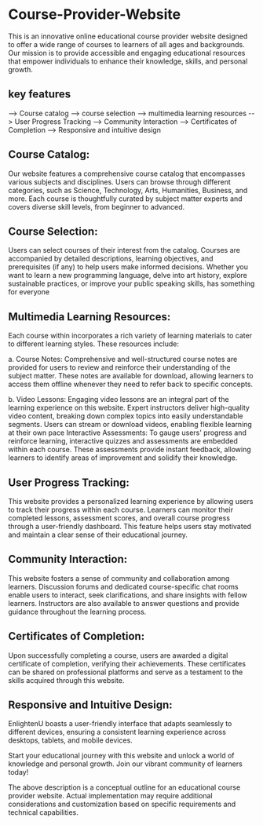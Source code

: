 # Course-Provider-Website
This is an innovative online educational course provider website designed to offer a wide range of courses to learners of all ages and backgrounds. Our mission is to provide accessible and engaging educational resources that empower individuals to enhance their knowledge, skills, and personal growth.
## key features
--> Course catalog
--> course selection
--> multimedia learning resources
--> User Progress Tracking
--> Community Interaction
--> Certificates of Completion
--> Responsive and intuitive design


## Course Catalog:
Our website features a comprehensive course catalog that encompasses various subjects and disciplines. Users can browse through different categories, such as Science, Technology, Arts, Humanities, Business, and more. Each course is thoughtfully curated by subject matter experts and covers diverse skill levels, from beginner to advanced.

## Course Selection:
Users can select courses of their interest from the catalog. Courses are accompanied by detailed descriptions, learning objectives, and prerequisites (if any) to help users make informed decisions. Whether you want to learn a new programming language, delve into art history, explore sustainable practices, or improve your public speaking skills, has something for everyone

## Multimedia Learning Resources:
Each course within incorporates a rich variety of learning materials to cater to different learning styles. These resources include:

a. Course Notes: Comprehensive and well-structured course notes are provided for users to review and reinforce their understanding of the subject matter. These notes are available for download, allowing learners to access them offline whenever they need to refer back to specific concepts.

b. Video Lessons: Engaging video lessons are an integral part of the learning experience on this website. Expert instructors deliver high-quality video content, breaking down complex topics into easily understandable segments. Users can stream or download videos, enabling flexible learning at their own pace
Interactive Assessments: To gauge users' progress and reinforce learning, interactive quizzes and assessments are embedded within each course. These assessments provide instant feedback, allowing learners to identify areas of improvement and solidify their knowledge.

## User Progress Tracking:
This website provides a personalized learning experience by allowing users to track their progress within each course. Learners can monitor their completed lessons, assessment scores, and overall course progress through a user-friendly dashboard. This feature helps users stay motivated and maintain a clear sense of their educational journey.

## Community Interaction: 
This website fosters a sense of community and collaboration among learners. Discussion forums and dedicated course-specific chat rooms enable users to interact, seek clarifications, and share insights with fellow learners. Instructors are also available to answer questions and provide guidance throughout the learning process.

## Certificates of Completion:
Upon successfully completing a course, users are awarded a digital certificate of completion, verifying their achievements. These certificates can be shared on professional platforms and serve as a testament to the skills acquired through this website.

## Responsive and Intuitive Design:
EnlightenU boasts a user-friendly interface that adapts seamlessly to different devices, ensuring a consistent learning experience across desktops, tablets, and mobile devices.

Start your educational journey with this website and unlock a world of knowledge and personal growth. Join our vibrant community of learners today!

The above description is a conceptual outline for an educational course provider website. Actual implementation may require additional considerations and customization based on specific requirements and technical capabilities.

